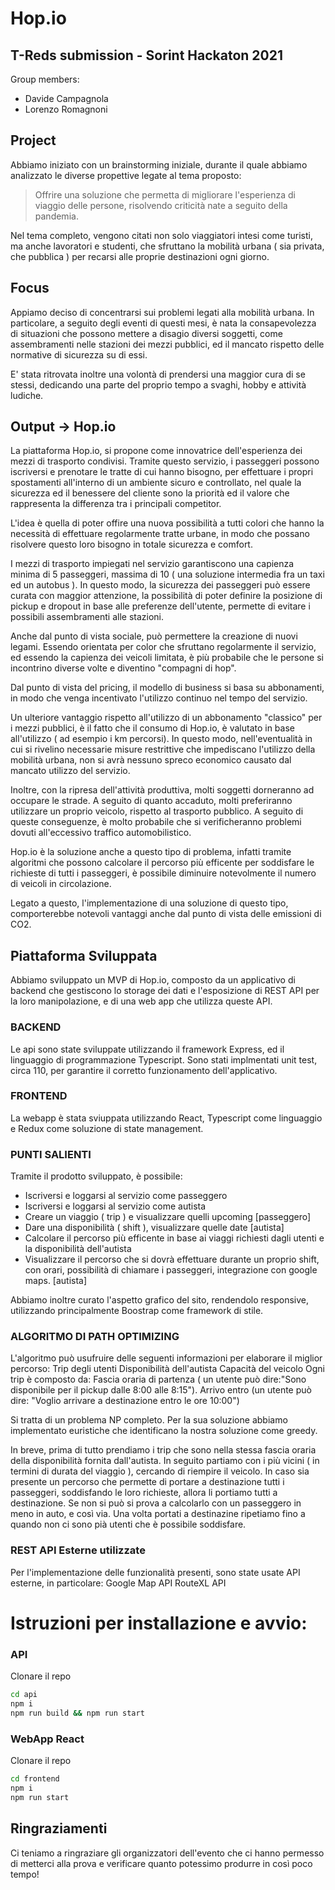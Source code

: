 # Hop.io

## T-Reds submission - Sorint Hackaton 2021

Group members:

-   Davide Campagnola
-   Lorenzo Romagnoni

## Project

Abbiamo iniziato con un brainstorming iniziale, durante il quale abbiamo analizzato le diverse propettive legate al tema proposto:

> Offrire una soluzione che permetta di migliorare l'esperienza di viaggio delle persone, risolvendo criticità nate a seguito della pandemia.

Nel tema completo, vengono citati non solo viaggiatori intesi come turisti, ma anche lavoratori e studenti, che sfruttano la mobilità urbana ( sia privata, che pubblica ) per recarsi alle proprie destinazioni ogni giorno.

## Focus

Appiamo deciso di concentrarsi sui problemi legati alla mobilità urbana.
In particolare, a seguito degli eventi di questi mesi, è nata la consapevolezza di situazioni che possono mettere a disagio diversi soggetti, come assembramenti nelle stazioni dei mezzi pubblici, ed il mancato rispetto delle normative di sicurezza su di essi.

E' stata ritrovata inoltre una volontà di prendersi una maggior cura di se stessi, dedicando una parte del proprio tempo a svaghi, hobby e attività ludiche.

## Output -> Hop.io

La piattaforma Hop.io, si propone come innovatrice dell'esperienza dei mezzi di trasporto condivisi.
Tramite questo servizio, i passeggeri possono iscriversi e prenotare le tratte di cui hanno bisogno, per effettuare i propri spostamenti all'interno di un ambiente sicuro e controllato, nel quale la sicurezza ed il benessere del cliente sono la priorità ed il valore che rappresenta la differenza tra i principali competitor.

L'idea è quella di poter offire una nuova possibilità a tutti colori che hanno la necessità di effettuare regolarmente tratte urbane, in modo che possano risolvere questo loro bisogno in totale sicurezza e comfort.

I mezzi di trasporto impiegati nel servizio garantiscono una capienza minima di 5 passeggeri, massima di 10 ( una soluzione intermedia fra un taxi ed un autobus ).
In questo modo, la sicurezza dei passeggeri può essere curata con maggior attenzione, la possibilità di poter definire la posizione di pickup e dropout in base alle preferenze dell'utente, permette di evitare i possibili assembramenti alle stazioni.

Anche dal punto di vista sociale, può permettere la creazione di nuovi legami. Essendo orientata per color che sfruttano regolarmente il servizio, ed essendo la capienza dei veicoli limitata, è più probabile che le persone si incontrino diverse volte e diventino "compagni di hop".

Dal punto di vista del pricing, il modello di business si basa su abbonamenti, in modo che venga incentivato l'utilizzo continuo nel tempo del servizio.

Un ulteriore vantaggio rispetto all'utilizzo di un abbonamento "classico" per i mezzi pubblici, è il fatto che il consumo di Hop.io, è valutato in base all'utilizzo ( ad esempio i km percorsi).
In questo modo, nell'eventualità in cui si rivelino necessarie misure restrittive che impediscano l'utilizzo della mobilità urbana, non si avrà nessuno spreco economico causato dal mancato utilizzo del servizio.

Inoltre, con la ripresa dell'attività produttiva, molti soggetti dorneranno ad occupare le strade. A seguito di quanto accaduto, molti preferiranno utilizzare un proprio veicolo, rispetto al trasporto pubblico. A seguito di queste conseguenze, è molto probabile che si verificheranno problemi dovuti all'eccessivo traffico automobilistico.

Hop.io è la soluzione anche a questo tipo di problema, infatti tramite algoritmi che possono calcolare il percorso più efficente per soddisfare le richieste di tutti i passeggeri, è possibile diminuire notevolmente il numero di veicoli in circolazione.

Legato a questo, l'implementazione di una soluzione di questo tipo, comporterebbe notevoli vantaggi anche dal punto di vista delle emissioni di CO2.

## Piattaforma Sviluppata

Abbiamo sviluppato un MVP di Hop.io, composto da un applicativo di backend che gestiscono lo storage dei dati e l'esposizione di REST API per la loro manipolazione, e di una web app che utilizza queste API.

### BACKEND

Le api sono state sviluppate utilizzando il framework Express, ed il linguaggio di programmazione Typescript.
Sono stati implmentati unit test, circa 110, per garantire il corretto funzionamento dell'applicativo.

### FRONTEND

La webapp è stata sviuppata utilizzando React, Typescript come linguaggio e Redux come soluzione di state management.

### PUNTI SALIENTI

Tramite il prodotto sviluppato, è possibile:

-   Iscriversi e loggarsi al servizio come passeggero
-   Iscriversi e loggarsi al servizio come autista
-   Creare un viaggio ( trip ) e visualizzare quelli upcoming [passeggero]
-   Dare una disponibilità ( shift ), visualizzare quelle date [autista]
-   Calcolare il percorso più efficente in base ai viaggi richiesti dagli utenti e la disponibilità dell'autista
-   Visualizzare il percorso che si dovrà effettuare durante un proprio shift, con orari, possibilità di chiamare i passeggeri, integrazione con google maps. [autista]

Abbiamo inoltre curato l'aspetto grafico del sito, rendendolo responsive, utilizzando principalmente Boostrap come framework di stile.

### ALGORITMO DI PATH OPTIMIZING

L'algoritmo può usufruire delle seguenti informazioni per elaborare il miglior percorso:
Trip degli utenti
Disponibilità dell'autista
Capacità del veicolo
Ogni trip è composto da:
Fascia oraria di partenza ( un utente può dire:"Sono disponibile per il pickup dalle 8:00 alle 8:15").
Arrivo entro (un utente può dire: "Voglio arrivare a destinazione entro le ore 10:00")

Si tratta di un problema NP completo. Per la sua soluzione abbiamo implementato euristiche che identificano la nostra soluzione come greedy.

In breve, prima di tutto prendiamo i trip che sono nella stessa fascia oraria della disponibilità fornita dall'autista.
In seguito partiamo con i più vicini ( in termini di durata del viaggio ), cercando di riempire il veicolo.
In caso sia presente un percorso che permette di portare a destinazione tutti i passeggeri, soddisfando le loro richieste, allora li portiamo tutti a destinazione.
Se non si può si prova a calcolarlo con un passeggero in meno in auto, e così via.
Una volta portati a destinazine ripetiamo fino a quando non ci sono pià utenti che è possibile soddisfare.

### REST API Esterne utilizzate

Per l'implementazione delle funzionalità presenti, sono state usate API esterne, in particolare:
Google Map API
RouteXL API

# Istruzioni per installazione e avvio:

### API

Clonare il repo

```sh
cd api
npm i
npm run build && npm run start
```

### WebApp React

Clonare il repo

```sh
cd frontend
npm i
npm run start
```

## Ringraziamenti

Ci teniamo a ringraziare gli organizzatori dell'evento che ci hanno permesso di metterci alla prova e verificare quanto potessimo produrre in così poco tempo!
